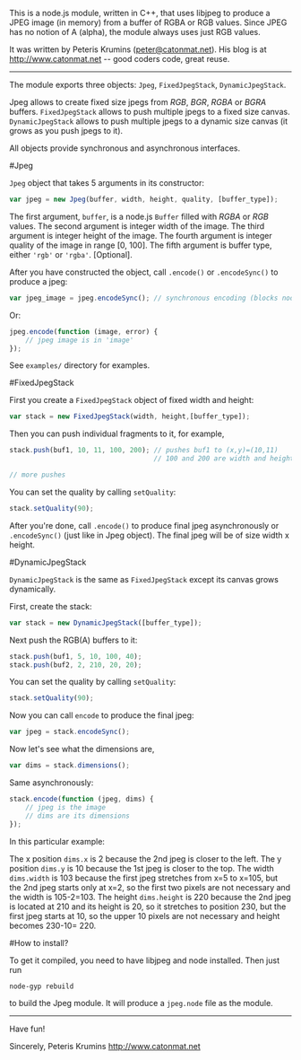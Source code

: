 This is a node.js module, written in C++, that uses libjpeg to produce a JPEG
image (in memory) from a buffer of RGBA or RGB values. Since JPEG has no notion
of A (alpha), the module always uses just RGB values.

It was written by Peteris Krumins (peter@catonmat.net).
His blog is at http://www.catonmat.net  --  good coders code, great reuse.

------------------------------------------------------------------------------

The module exports three objects: `Jpeg`, `FixedJpegStack`, `DynamicJpegStack`.

Jpeg allows to create fixed size jpegs from *RGB*, *BGR*, *RGBA* or *BGRA* buffers.
`FixedJpegStack` allows to push multiple jpegs to a fixed size canvas.
`DynamicJpegStack` allows to push multiple jpegs to a dynamic size canvas (it grows as you push jpegs to it).

All objects provide synchronous and asynchronous interfaces.

#Jpeg

`Jpeg` object that takes 5 arguments in its constructor:

```js
var jpeg = new Jpeg(buffer, width, height, quality, [buffer_type]);
```

The first argument, `buffer`, is a node.js `Buffer` filled with *RGBA* or *RGB* values.
The second argument is integer width of the image.
The third argument is integer height of the image.
The fourth argument is integer quality of the image in range [0, 100].
The fifth argument is buffer type, either `'rgb'` or `'rgba'`. [Optional].

After you have constructed the object, call `.encode()` or `.encodeSync()` to produce a jpeg:
```js
var jpeg_image = jpeg.encodeSync(); // synchronous encoding (blocks node.js)
```
Or:
```js
jpeg.encode(function (image, error) {
    // jpeg image is in 'image'
});
```

See `examples/` directory for examples.

#FixedJpegStack

First you create a `FixedJpegStack` object of fixed width and height:
```js
var stack = new FixedJpegStack(width, height,[buffer_type]);
```
Then you can push individual fragments to it, for example,
```js
stack.push(buf1, 10, 11, 100, 200); // pushes buf1 to (x,y)=(10,11)
                                    // 100 and 200 are width and height.

// more pushes
```
You can set the quality by calling `setQuality`:
```js
stack.setQuality(90);
```

After you're done, call `.encode()` to produce final jpeg asynchronously or
`.encodeSync()` (just like in Jpeg object). The final jpeg will be of size
width x height.


#DynamicJpegStack

`DynamicJpegStack` is the same as `FixedJpegStack` except its canvas grows dynamically.

First, create the stack:
```js
var stack = new DynamicJpegStack([buffer_type]);
```
Next push the RGB(A) buffers to it:
```js
stack.push(buf1, 5, 10, 100, 40);
stack.push(buf2, 2, 210, 20, 20);
```
You can set the quality by calling `setQuality`:
```js
stack.setQuality(90);
```
Now you can call `encode` to produce the final jpeg:
```js
var jpeg = stack.encodeSync();
```
Now let's see what the dimensions are,
```js
var dims = stack.dimensions();
```
Same asynchronously:
```js
stack.encode(function (jpeg, dims) {
    // jpeg is the image
    // dims are its dimensions
});
```

In this particular example:

The x position `dims.x` is 2 because the 2nd jpeg is closer to the left.
The y position `dims.y` is 10 because the 1st jpeg is closer to the top.
The width `dims.width` is 103 because the first jpeg stretches from x=5 to
x=105, but the 2nd jpeg starts only at x=2, so the first two pixels are not
necessary and the width is 105-2=103.
The height `dims.height` is 220 because the 2nd jpeg is located at 210 and
its height is 20, so it stretches to position 230, but the first jpeg starts
at 10, so the upper 10 pixels are not necessary and height becomes 230-10= 220.


#How to install?

To get it compiled, you need to have libjpeg and node installed. Then just run
```bash
node-gyp rebuild
```
to build the Jpeg module. It will produce a `jpeg.node` file as the module.

------------------------------------------------------------------------------

Have fun!


Sincerely,
Peteris Krumins
http://www.catonmat.net

